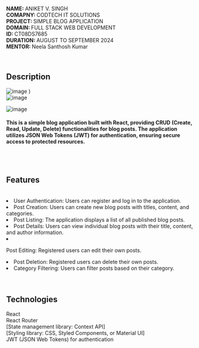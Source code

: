 <b>NAME: </b> ANIKET V. SINGH <br><b> COMAPNY: </b> CODTECH IT SOLUTIONS <br><b>PROJECT: </b> SIMPLE BLOG APPLICATION<br><b> DOMAIN: </b> FULL STACK WEB DEVELOPMENT <br><b>ID: </b> CT08DS7685 <br><b>DURATION: </b> AUGUST TO SEPTEMBER 2024<br><b>MENTOR: </b> Neela Santhosh Kumar






<br>
<h2>Description</h2>

![image](https://github.com/user-attachments/assets/5c4f4773-488f-4adc-827d-bd6dc6c8a2b9)
)<br>
![image](https://github.com/user-attachments/assets/1947719a-92f5-4fcb-96c3-c7ac2180d596)




![image](https://github.com/user-attachments/assets/d22b1973-88f0-4018-a6c8-a66b37e715a0)






<h4>This is a simple blog application built with React, providing CRUD (Create, Read, Update, Delete) functionalities for blog posts. The application utilizes JSON Web Tokens (JWT) for authentication, ensuring secure access to protected resources.</h4>
<br><br>
<h2>Features</h2>
<br>
<li>User Authentication: Users can register and log in to the application.</li><li>
Post Creation: Users can create new blog posts with titles, content, and categories.</li><li>
Post Listing: The application displays a list of all published blog posts.</li><li>
Post Details: Users can view individual blog posts with their title, content, and author information.</li><li>

Post Editing: Registered users can edit their own posts.</li><li>
Post Deletion: Registered users can delete their own posts.</li><li>
Category Filtering: Users can filter posts based on their category.</li>
<br><br>
<h2>Technologies</h2>

React<br>
React Router<br>
[State management library: Context API]<br>
[Styling library: CSS, Styled Components, or Material UI]<br>
JWT (JSON Web Tokens) for authentication<br>
